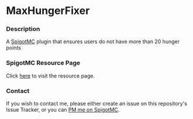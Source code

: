 # MaxHungerFixer
### Description
A [SpigotMC](https://www.spigotmc.org) plugin that ensures users do not have more than 20 hunger points

### SpigotMC Resource Page
Click [here](https://www.spigotmc.org/resources/maxhungerfixer.84012/) to visit the resource page.

### Contact
If you wish to contact me, please either create an issue on this repository's Issue Tracker, or you can [PM me on SpigotMC](https://www.spigotmc.org/resources/authors/lokka30.828699/).